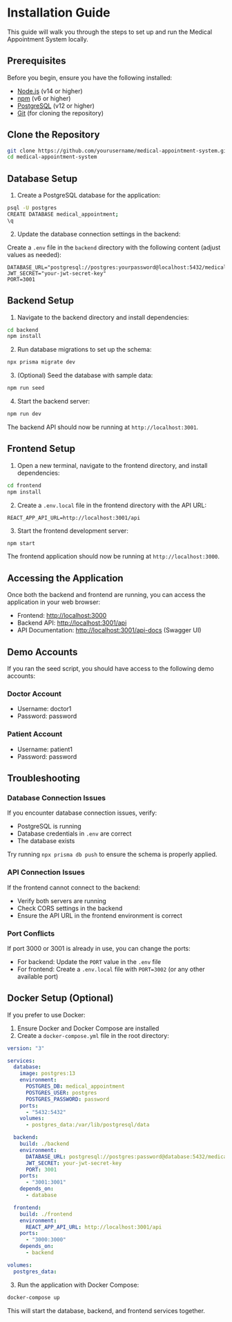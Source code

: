 # Installation Guide

This guide will walk you through the steps to set up and run the Medical Appointment System locally.

## Prerequisites

Before you begin, ensure you have the following installed:

- [Node.js](https://nodejs.org/) (v14 or higher)
- [npm](https://www.npmjs.com/) (v6 or higher)
- [PostgreSQL](https://www.postgresql.org/) (v12 or higher)
- [Git](https://git-scm.com/) (for cloning the repository)

## Clone the Repository

```bash
git clone https://github.com/yourusername/medical-appointment-system.git
cd medical-appointment-system
```

## Database Setup

1. Create a PostgreSQL database for the application:

```bash
psql -U postgres
CREATE DATABASE medical_appointment;
\q
```

2. Update the database connection settings in the backend:

Create a `.env` file in the `backend` directory with the following content (adjust values as needed):

```
DATABASE_URL="postgresql://postgres:yourpassword@localhost:5432/medical_appointment"
JWT_SECRET="your-jwt-secret-key"
PORT=3001
```

## Backend Setup

1. Navigate to the backend directory and install dependencies:

```bash
cd backend
npm install
```

2. Run database migrations to set up the schema:

```bash
npx prisma migrate dev
```

3. (Optional) Seed the database with sample data:

```bash
npm run seed
```

4. Start the backend server:

```bash
npm run dev
```

The backend API should now be running at `http://localhost:3001`.

## Frontend Setup

1. Open a new terminal, navigate to the frontend directory, and install dependencies:

```bash
cd frontend
npm install
```

2. Create a `.env.local` file in the frontend directory with the API URL:

```
REACT_APP_API_URL=http://localhost:3001/api
```

3. Start the frontend development server:

```bash
npm start
```

The frontend application should now be running at `http://localhost:3000`.

## Accessing the Application

Once both the backend and frontend are running, you can access the application in your web browser:

- Frontend: [http://localhost:3000](http://localhost:3000)
- Backend API: [http://localhost:3001/api](http://localhost:3001/api)
- API Documentation: [http://localhost:3001/api-docs](http://localhost:3001/api-docs) (Swagger UI)

## Demo Accounts

If you ran the seed script, you should have access to the following demo accounts:

### Doctor Account

- Username: doctor1
- Password: password

### Patient Account

- Username: patient1
- Password: password

## Troubleshooting

### Database Connection Issues

If you encounter database connection issues, verify:

- PostgreSQL is running
- Database credentials in `.env` are correct
- The database exists

Try running `npx prisma db push` to ensure the schema is properly applied.

### API Connection Issues

If the frontend cannot connect to the backend:

- Verify both servers are running
- Check CORS settings in the backend
- Ensure the API URL in the frontend environment is correct

### Port Conflicts

If port 3000 or 3001 is already in use, you can change the ports:

- For backend: Update the `PORT` value in the `.env` file
- For frontend: Create a `.env.local` file with `PORT=3002` (or any other available port)

## Docker Setup (Optional)

If you prefer to use Docker:

1. Ensure Docker and Docker Compose are installed
2. Create a `docker-compose.yml` file in the root directory:

```yaml
version: "3"

services:
  database:
    image: postgres:13
    environment:
      POSTGRES_DB: medical_appointment
      POSTGRES_USER: postgres
      POSTGRES_PASSWORD: password
    ports:
      - "5432:5432"
    volumes:
      - postgres_data:/var/lib/postgresql/data

  backend:
    build: ./backend
    environment:
      DATABASE_URL: postgresql://postgres:password@database:5432/medical_appointment
      JWT_SECRET: your-jwt-secret-key
      PORT: 3001
    ports:
      - "3001:3001"
    depends_on:
      - database

  frontend:
    build: ./frontend
    environment:
      REACT_APP_API_URL: http://localhost:3001/api
    ports:
      - "3000:3000"
    depends_on:
      - backend

volumes:
  postgres_data:
```

3. Run the application with Docker Compose:

```bash
docker-compose up
```

This will start the database, backend, and frontend services together.
